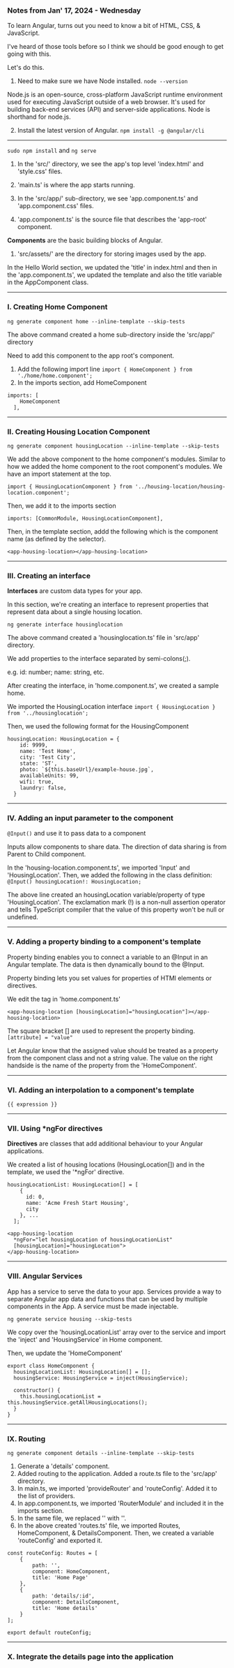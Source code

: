 ###  Notes from Jan' 17, 2024 - Wednesday

To learn Angular, turns out you need to know a bit of HTML, CSS, & JavaScript. 

I've heard of those tools before so I think we should be good enough to get going with this.

Let's do this.


1. Need to make sure we have Node installed. `node --version`

Node.js is an open-source, cross-platform JavaScript runtime environment used for executing JavaScript outside of a web browser. It's used for building back-end services (API) and server-side applications.
Node is shorthand for node.js.

2. Install the latest version of Angular. `npm install -g @angular/cli`

---

`sudo npm install` and `ng serve`

1. In the 'src/' directory, we see the app's top level 'index.html' and 'style.css' files.
2. 'main.ts' is where the app starts running.

1. In the 'src/app/' sub-directory, we see 'app.component.ts' and 'app.component.css' files.
2. 'app.component.ts' is the source file that describes the 'app-root' component.

**Components** are the basic building blocks of Angular.

1. 'src/assets/' are the directory for storing images used by the app.

In the Hello World section, we updated the 'title' in index.html and then in the 'app.component.ts', we updated the template and also the title variable in the AppComponent class.

---

### I. Creating Home Component

`ng generate component home --inline-template --skip-tests`

The above command created a home sub-directory inside the 'src/app/' directory 

Need to add this component to the app root's component.

1. Add the following import line
`import { HomeComponent } from './home/home.component';`
2. In the imports section, add HomeComponent
```
imports: [
    HomeComponent
  ],
```

---

### II. Creating Housing Location Component

`ng generate component housingLocation --inline-template --skip-tests`

We add the above component to the home component's modules. Similar to how we added the home component to the root component's modules. We have an import statement at the top.

`import { HousingLocationComponent } from '../housing-location/housing-location.component';`

Then, we add it to the imports section

`imports: [CommonModule, HousingLocationComponent],`

Then, in the template section, addd the following which is the component name (as defined by the selector).

`<app-housing-location></app-housing-location>`

---

### III. Creating an interface

**Interfaces** are custom data types for your app.

In this section, we're creating an interface to represent properties that represent data about a single housing location.

`ng generate interface housinglocation`

The above command created a 'housinglocation.ts' file in 'src/app' directory.

We add properties to the interface separated by semi-colons(;).

e.g. id: number; name: string, etc.

After creating the interface, in 'home.component.ts', we created a sample home.

We imported the HousingLocation interface `import { HousingLocation } from '../housinglocation';`

Then, we used the following format for the HousingComponent
```
housingLocation: HousingLocation = {
    id: 9999,
    name: 'Test Home',
    city: 'Test City',
    state: 'ST',
    photo: `${this.baseUrl}/example-house.jpg`,
    availableUnits: 99,
    wifi: true,
    laundry: false,
  }
```

---

### IV. Adding an input parameter to the component

`@Input()` and use it to pass data to a component

Inputs allow components to share data. The direction of data sharing is from Parent to Child component.

In the 'housing-location.component.ts', we imported 'Input' and 'HousingLocation'. Then, we added the following in the class definition:
`@Input() housingLocation!: HousingLocation;`

The above line created an housingLocation variable/property of type 'HousingLocation'.
The exclamation mark (!) is a non-null assertion operator and tells TypeScript compiler that the value of this property won't be null or undefined.

---

### V. Adding a property binding to a component's template

Property binding enables you to connect a variable to an @Input in an Angular template. The data is then dynamically bound to the @Input.

Property binding lets you set values for properties of HTMl elements or directives. 

We edit the <app-housing-location> tag in 'home.component.ts'

`<app-housing-location [housingLocation]="housingLocation"]></app-housing-location>`

The square bracket [] are used to represent the property binding. `[attribute] = "value"`

Let Angular know that the assigned value should be treated as a property from the component class and not a string value. The value on the right handside is the name of the property from the 'HomeComponent'.

---

### VI. Adding an interpolation to a component's template

`{{ expression }}`

---

### VII. Using *ngFor directives

**Directives** are classes that add additional behaviour to your Angular applications.

We created a list of housing locations (HousingLocation[]) and in the template, we used the '*ngFor' directive.
```
housingLocationList: HousingLocation[] = [
    {
      id: 0,
      name: 'Acme Fresh Start Housing',
      city
    }, ...
  ]; 
```
```
<app-housing-location 
  *ngFor="let housingLocation of housingLocationList"
  [housingLocation]="housingLocation">
</app-housing-location>
```

---

### VIII. Angular Services

App has a service to serve the data to your app. Services provide a way to separate Angular app data and functions that can be used by multiple components in the App. A service must be made injectable.

`ng generate service housing --skip-tests`

We copy over the 'housingLocationList' array over to the service and import the 'inject' and 'HousingService' in Home component.

Then, we update the 'HomeComponent'

```
export class HomeComponent {
  housingLocationList: HousingLocation[] = [];
  housingService: HousingService = inject(HousingService);

  constructor() {
    this.housingLocationList = this.housingService.getAllHousingLocations();
  }
}
```

---

### IX. Routing

`ng generate component details --inline-template --skip-tests`

1. Generate a 'details' component.
2. Added routing to the application. Added a route.ts file to the 'src/app' directory. 
3. In main.ts, we imported 'provideRouter' and 'routeConfig'. Added it to the list of providers.
4. In app.component.ts, we imported 'RouterModule' and included it in the imports section.
5. In the same file, we replaced '<app-home></app-home>' with '<router-outlet></router-outlet>'.
5. In the above created 'routes.ts' file, we imported Routes, HomeComponent, & DetailsComponent. Then, we created a variable 'routeConfig' and exported it.

```
const routeConfig: Routes = [
    {
        path: '',
        component: HomeComponent,
        title: 'Home Page'
    },
    {
        path: 'details/:id',
        component: DetailsComponent,
        title: 'Home details'
    }
];

export default routeConfig;
```

---

### X. Integrate the details page into the application

